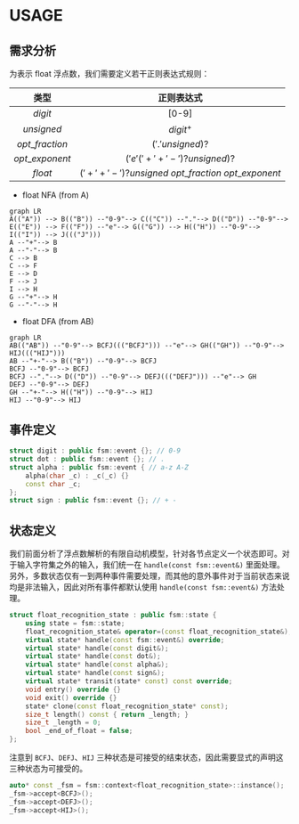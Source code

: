 # USAGE

## 需求分析

为表示 float 浮点数，我们需要定义若干正则表达式规则：

|类型|正则表达式|
|:-:|:-:|
|$digit$|[0-9]|
|$unsigned$|$digit^+$|
|$opt\_fraction$|$('.'unsigned)?$|
|$opt\_exponent$|$('e'('+'+'-')?unsigned)?$|
|$float$|$('+'+'-')?unsigned\ opt\_fraction\ opt\_exponent$|


- float NFA (from A)
~~~mermaid
graph LR
A(("A")) --> B(("B")) --"0-9"--> C(("C")) --"."--> D(("D")) --"0-9"--> E(("E")) --> F(("F")) --"e"--> G(("G")) --> H(("H")) --"0-9"--> I(("I")) --> J((("J")))
A --"+"--> B
A --"-"--> B
C --> B
C --> F
E --> D
F --> J
I --> H
G --"+"--> H
G --"-"--> H
~~~

- float DFA (from AB)
~~~mermaid
graph LR
AB(("AB")) --"0-9"--> BCFJ((("BCFJ"))) --"e"--> GH(("GH")) --"0-9"--> HIJ((("HIJ")))
AB --"+-"--> B(("B")) --"0-9"--> BCFJ
BCFJ --"0-9"--> BCFJ
BCFJ --"."--> D(("D")) --"0-9"--> DEFJ((("DEFJ"))) --"e"--> GH
DEFJ --"0-9"--> DEFJ
GH --"+-"--> H(("H")) --"0-9"--> HIJ
HIJ --"0-9"--> HIJ
~~~

## 事件定义

~~~cpp
struct digit : public fsm::event {}; // 0-9
struct dot : public fsm::event {}; // .
struct alpha : public fsm::event { // a-z A-Z
    alpha(char _c) : _c(_c) {}
    const char _c;
};
struct sign : public fsm::event {}; // + -
~~~

## 状态定义

我们前面分析了浮点数解析的有限自动机模型，针对各节点定义一个状态即可。对于输入字符集之外的输入，我们统一在 `handle(const fsm::event&)` 里面处理。另外，多数状态仅有一到两种事件需要处理，而其他的意外事件对于当前状态来说均是非法输入，因此对所有事件都默认使用 `handle(const fsm::event&)` 方法处理。

~~~cpp
struct float_recognition_state : public fsm::state {
    using state = fsm::state;
    float_recognition_state& operator=(const float_recognition_state&);
    virtual state* handle(const fsm::event&) override;
    virtual state* handle(const digit&);
    virtual state* handle(const dot&);
    virtual state* handle(const alpha&);
    virtual state* handle(const sign&);
    virtual state* transit(state* const) const override;
    void entry() override {}
    void exit() override {}
    state* clone(const float_recognition_state* const);
    size_t length() const { return _length; }
    size_t _length = 0;
    bool _end_of_float = false;
};
~~~

注意到 `BCFJ`、`DEFJ`、`HIJ` 三种状态是可接受的结束状态，因此需要显式的声明这三种状态为可接受的。

~~~cpp
auto* const _fsm = fsm::context<float_recognition_state>::instance();
_fsm->accept<BCFJ>();
_fsm->accept<DEFJ>();
_fsm->accept<HIJ>();
~~~